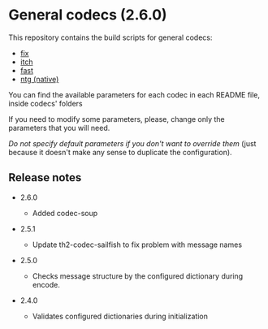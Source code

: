 # General codecs (2.6.0)

This repository contains the build scripts for general codecs:
+ [fix](codec-fix/README.md)
+ [itch](codec-itch/README.md)
+ [fast](codec-fast/README.md)
+ [ntg (native)](codec-ntg/README.md)

You can find the available parameters for each codec in each README file, inside codecs' folders

If you need to modify some parameters, please, change only the parameters that you will need.

_Do not specify default parameters if you don't want to override them_ (just because it doesn't make any sense to duplicate the configuration).

## Release notes

+ 2.6.0
  + Added codec-soup

+ 2.5.1
  + Update th2-codec-sailfish to fix problem with message names

+ 2.5.0
  + Checks message structure by the configured dictionary during encode.

+ 2.4.0
  + Validates configured dictionaries during initialization